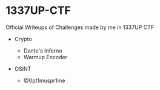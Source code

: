 # 1337UP-CTF
Official Writeups of Challenges made by me in 1337UP CTF

- Crypto 
  - Dante's Inferno
  - Warmup Encoder

- OSINT
  - @0pt1muspr1me
